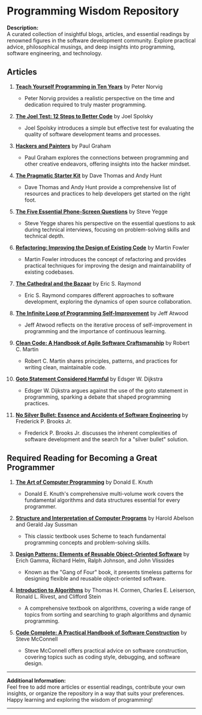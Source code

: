 # Programming Wisdom Repository

**Description:**  
A curated collection of insightful blogs, articles, and essential readings by renowned figures in the software development community. Explore practical advice, philosophical musings, and deep insights into programming, software engineering, and technology.

## Articles

1. **[Teach Yourself Programming in Ten Years](http://norvig.com/21-days.html)** by Peter Norvig

   - Peter Norvig provides a realistic perspective on the time and dedication required to truly master programming.

2. **[The Joel Test: 12 Steps to Better Code](https://www.joelonsoftware.com/2000/08/09/the-joel-test-12-steps-to-better-code/)** by Joel Spolsky

   - Joel Spolsky introduces a simple but effective test for evaluating the quality of software development teams and processes.

3. **[Hackers and Painters](http://www.paulgraham.com/hp.html)** by Paul Graham

   - Paul Graham explores the connections between programming and other creative endeavors, offering insights into the hacker mindset.

4. **[The Pragmatic Starter Kit](https://pragprog.com/articles/the-pragmatic-starter-kit/)** by Dave Thomas and Andy Hunt

   - Dave Thomas and Andy Hunt provide a comprehensive list of resources and practices to help developers get started on the right foot.

5. **[The Five Essential Phone-Screen Questions](https://steve-yegge.blogspot.com/2008/03/five-essential-phone-screen-questions.html)** by Steve Yegge

   - Steve Yegge shares his perspective on the essential questions to ask during technical interviews, focusing on problem-solving skills and technical depth.

6. **[Refactoring: Improving the Design of Existing Code](https://martinfowler.com/books/refactoring.html)** by Martin Fowler

   - Martin Fowler introduces the concept of refactoring and provides practical techniques for improving the design and maintainability of existing codebases.

7. **[The Cathedral and the Bazaar](http://www.catb.org/~esr/writings/cathedral-bazaar/)** by Eric S. Raymond

   - Eric S. Raymond compares different approaches to software development, exploring the dynamics of open source collaboration.

8. **[The Infinite Loop of Programming Self-Improvement](https://blog.codinghorror.com/the-infinite-loop-of-programming-self-improvement/)** by Jeff Atwood

   - Jeff Atwood reflects on the iterative process of self-improvement in programming and the importance of continuous learning.

9. **[Clean Code: A Handbook of Agile Software Craftsmanship](https://www.goodreads.com/book/show/3735293-clean-code)** by Robert C. Martin

   - Robert C. Martin shares principles, patterns, and practices for writing clean, maintainable code.

10. **[Goto Statement Considered Harmful](https://homepages.cwi.nl/~storm/teaching/reader/Dijkstra68.pdf)** by Edsger W. Dijkstra

    - Edsger W. Dijkstra argues against the use of the goto statement in programming, sparking a debate that shaped programming practices.

11. **[No Silver Bullet: Essence and Accidents of Software Engineering](https://worrydream.com/refs/Brooks-NoSilverBullet.pdf)** by Frederick P. Brooks Jr.
    - Frederick P. Brooks Jr. discusses the inherent complexities of software development and the search for a "silver bullet" solution.

## Required Reading for Becoming a Great Programmer

1. **[The Art of Computer Programming](https://www-cs-faculty.stanford.edu/~knuth/taocp.html)** by Donald E. Knuth

   - Donald E. Knuth's comprehensive multi-volume work covers the fundamental algorithms and data structures essential for every programmer.

2. **[Structure and Interpretation of Computer Programs](https://mitpress.mit.edu/sites/default/files/sicp/index.html)** by Harold Abelson and Gerald Jay Sussman

   - This classic textbook uses Scheme to teach fundamental programming concepts and problem-solving skills.

3. **[Design Patterns: Elements of Reusable Object-Oriented Software](https://www.amazon.com/Design-Patterns-Elements-Reusable-Object-Oriented/dp/0201633612)** by Erich Gamma, Richard Helm, Ralph Johnson, and John Vlissides

   - Known as the "Gang of Four" book, it presents timeless patterns for designing flexible and reusable object-oriented software.

4. **[Introduction to Algorithms](https://mitpress.mit.edu/books/introduction-algorithms)** by Thomas H. Cormen, Charles E. Leiserson, Ronald L. Rivest, and Clifford Stein

   - A comprehensive textbook on algorithms, covering a wide range of topics from sorting and searching to graph algorithms and dynamic programming.

5. **[Code Complete: A Practical Handbook of Software Construction](https://www.goodreads.com/book/show/4845.Code_Complete)** by Steve McConnell
   - Steve McConnell offers practical advice on software construction, covering topics such as coding style, debugging, and software design.

---

**Additional Information:**  
Feel free to add more articles or essential readings, contribute your own insights, or organize the repository in a way that suits your preferences. Happy learning and exploring the wisdom of programming!

---
